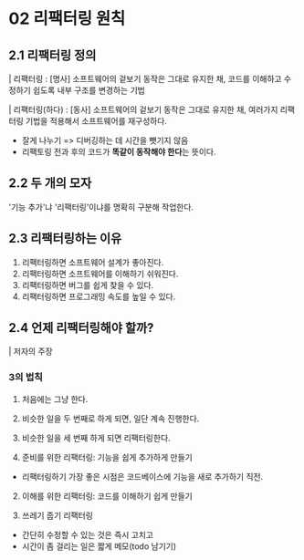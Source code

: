 # 02 리팩터링 원칙

## 2.1 리팩터링 정의

| 리팩터링 : [명사] 소프트웨어의 겉보기 동작은 그대로 유지한 채, 코드를 이해하고 수정하기 쉽도록 내부 구조를 변경하는 기법

| 리팩터링(하다) : [동사] 소프트웨어의 겉보기 동작은 그대로 유지한 채, 여러가지 리팩터링 기법을 적용해서 소프트웨어를 재구성하다.

- 잘게 나누기 => 디버깅하는 데 시간을 뺏기지 않음
- 리팩토링 전과 후의 코드가 **똑같이 동작해야 한다**는 뜻이다.

## 2.2 두 개의 모자

'기능 추가'냐 '리팩터링'이냐를 명확히 구분해 작업한다.

## 2.3 리팩터링하는 이유

1. 리팩터링하면 소프트웨어 설계가 좋아진다.
2. 리팩터링하면 소프트웨어를 이해하기 쉬워진다.
3. 리팩터링하면 버그를 쉽게 찾을 수 있다.
4. 리팩터링하면 프로그래밍 속도를 높일 수 있다.

## 2.4 언제 리팩터링해야 할까?

| 저자의 주장

### 3의 법칙

1. 처음에는 그냥 한다.
2. 비슷한 일을 두 번째로 하게 되면, 일단 계속 진행한다.
3. 비슷한 일을 세 번째 하게 되면 리팩터링한다.

4. 준비를 위한 리팩터링: 기능을 쉽게 추가하게 만들기

- 리팩터링하기 가장 좋은 시점은 코드베이스에 기능을 새로 추가하기 직전.

2. 이해를 위한 리팩터링: 코드를 이해하기 쉽게 만들기

3. 쓰레기 줍기 리팩터링

- 간단히 수정할 수 있는 것은 즉시 고치고
- 시간이 좀 걸리는 일은 짧게 메모(todo 남기기)
